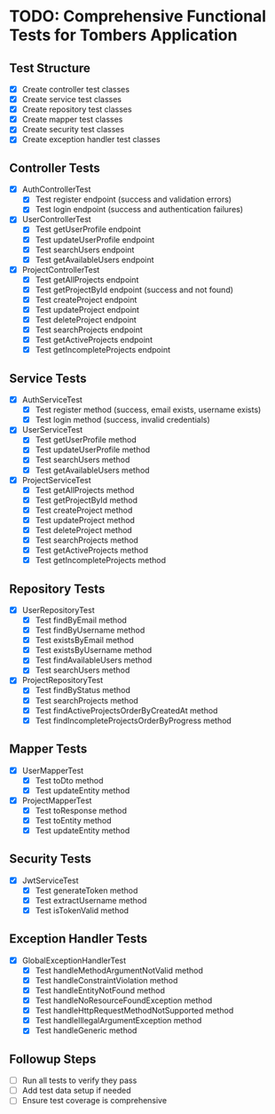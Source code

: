 # TODO: Comprehensive Functional Tests for Tombers Application

## Test Structure
- [x] Create controller test classes
- [x] Create service test classes
- [x] Create repository test classes
- [x] Create mapper test classes
- [x] Create security test classes
- [x] Create exception handler test classes

## Controller Tests
- [x] AuthControllerTest
  - [x] Test register endpoint (success and validation errors)
  - [x] Test login endpoint (success and authentication failures)
- [x] UserControllerTest
  - [x] Test getUserProfile endpoint
  - [x] Test updateUserProfile endpoint
  - [x] Test searchUsers endpoint
  - [x] Test getAvailableUsers endpoint
- [x] ProjectControllerTest
  - [x] Test getAllProjects endpoint
  - [x] Test getProjectById endpoint (success and not found)
  - [x] Test createProject endpoint
  - [x] Test updateProject endpoint
  - [x] Test deleteProject endpoint
  - [x] Test searchProjects endpoint
  - [x] Test getActiveProjects endpoint
  - [x] Test getIncompleteProjects endpoint

## Service Tests
- [x] AuthServiceTest
  - [x] Test register method (success, email exists, username exists)
  - [x] Test login method (success, invalid credentials)
- [x] UserServiceTest
  - [x] Test getUserProfile method
  - [x] Test updateUserProfile method
  - [x] Test searchUsers method
  - [x] Test getAvailableUsers method
- [x] ProjectServiceTest
  - [x] Test getAllProjects method
  - [x] Test getProjectById method
  - [x] Test createProject method
  - [x] Test updateProject method
  - [x] Test deleteProject method
  - [x] Test searchProjects method
  - [x] Test getActiveProjects method
  - [x] Test getIncompleteProjects method

## Repository Tests
- [x] UserRepositoryTest
  - [x] Test findByEmail method
  - [x] Test findByUsername method
  - [x] Test existsByEmail method
  - [x] Test existsByUsername method
  - [x] Test findAvailableUsers method
  - [x] Test searchUsers method
- [x] ProjectRepositoryTest
  - [x] Test findByStatus method
  - [x] Test searchProjects method
  - [x] Test findActiveProjectsOrderByCreatedAt method
  - [x] Test findIncompleteProjectsOrderByProgress method

## Mapper Tests
- [x] UserMapperTest
  - [x] Test toDto method
  - [x] Test updateEntity method
- [x] ProjectMapperTest
  - [x] Test toResponse method
  - [x] Test toEntity method
  - [x] Test updateEntity method

## Security Tests
- [x] JwtServiceTest
  - [x] Test generateToken method
  - [x] Test extractUsername method
  - [x] Test isTokenValid method

## Exception Handler Tests
- [x] GlobalExceptionHandlerTest
  - [x] Test handleMethodArgumentNotValid method
  - [x] Test handleConstraintViolation method
  - [x] Test handleEntityNotFound method
  - [x] Test handleNoResourceFoundException method
  - [x] Test handleHttpRequestMethodNotSupported method
  - [x] Test handleIllegalArgumentException method
  - [x] Test handleGeneric method

## Followup Steps
- [ ] Run all tests to verify they pass
- [ ] Add test data setup if needed
- [ ] Ensure test coverage is comprehensive
